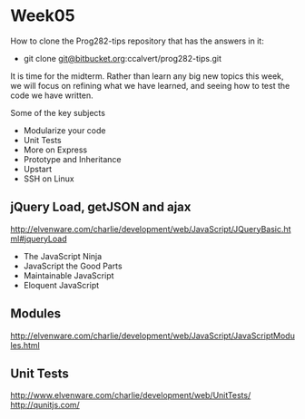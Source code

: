 Week05
======

How to clone the Prog282-tips repository that has the answers in it:

- git clone git@bitbucket.org:ccalvert/prog282-tips.git

It is time for the midterm. Rather than learn any big new topics this
week, we will focus on refining what we have learned, and seeing how
to test the code we have written.

Some of the key subjects

- Modularize your code
- Unit Tests
- More on Express
- Prototype and Inheritance
- Upstart
- SSH on Linux

jQuery Load, getJSON and ajax
-----------------------------

<http://elvenware.com/charlie/development/web/JavaScript/JQueryBasic.html#jqueryLoad>

- The JavaScript Ninja
- JavaScript the Good Parts
- Maintainable JavaScript
- Eloquent JavaScript

Modules
-------

<http://elvenware.com/charlie/development/web/JavaScript/JavaScriptModules.html>

Unit Tests
----------

<http://www.elvenware.com/charlie/development/web/UnitTests/>
<http://qunitjs.com/>


